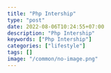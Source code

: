 ```yaml
---
title: "Php Intership"
type: "post"
date: 2022-08-06T10:24:55+07:00
description: "Php Intership"
keywords: ["Php Intership"]
categories: ["lifestyle"]
tags: []
image: "/common/no-image.png"
---
```

